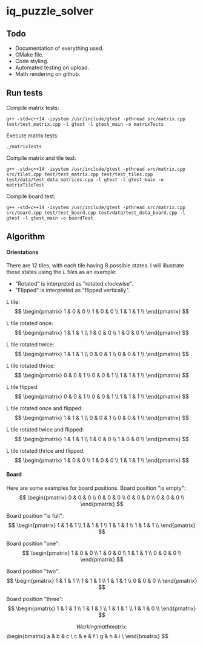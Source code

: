 # iq_puzzle_solver
## Todo
- Documentation of everything used.
- CMake file.
- Code styling.
- Automated testing on upload.
- Math rendering on github.

## Run tests
Compile matrix tests:
```shell
g++ -std=c++14 -isystem /usr/include/gtest -pthread src/matrix.cpp test/test_matrix.cpp -l gtest -l gtest_main -o matrixTests
```
Execute matrix tests:
```shell
./matrixTests
```

Compile matrix and tile test:
```shell
g++ -std=c++14 -isystem /usr/include/gtest -pthread src/matrix.cpp src/tiles.cpp test/test_matrix.cpp test/test_tiles.cpp test/data/test_data_matrices.cpp -l gtest -l gtest_main -o matrixTileTest
```

Compile board test:
```shell
g++ -std=c++14 -isystem /usr/include/gtest -pthread src/matrix.cpp src/board.cpp test/test_board.cpp test/data/test_data_board.cpp -l gtest -l gtest_main -o boardTest
```

## Algorithm
#### Orientations
There are 12 tiles, with each tile having 8 possible states. I will illustrate these states using the $L$ tiles as an example:

- "Rotated" is interpreted as "rotated clockwise".
- "Flipped" is interpreted as "flipped vertically".

L tile:
$$ \begin{pmatrix}
    1 & 0 & 0 \\
    1 & 0 & 0 \\
    1 & 1 & 1 \\
    \end{pmatrix} $$

L tile rotated once:
$$ \begin{pmatrix}
    1 & 1 & 1 \\
    1 & 0 & 0 \\
    1 & 0 & 0 \\
    \end{pmatrix} $$

L tile rotated twice:
$$ \begin{pmatrix}
    1 & 1 & 1 \\
    0 & 0 & 1 \\
    0 & 0 & 1 \\
    \end{pmatrix} $$

L tile rotated thrice:
$$ \begin{pmatrix}
    0 & 0 & 1 \\
    0 & 0 & 1 \\
    1 & 1 & 1 \\
    \end{pmatrix} $$

L tile flipped:
$$ \begin{pmatrix}
    0 & 0 & 1 \\
    0 & 0 & 1 \\
    1 & 1 & 1 \\
    \end{pmatrix} $$

L tile rotated once and flipped:
$$ \begin{pmatrix}
    1 & 1 & 1 \\
    0 & 0 & 1 \\
    0 & 0 & 1 \\
    \end{pmatrix} $$

L tile rotated twice and flipped:
$$ \begin{pmatrix}
    1 & 1 & 1 \\
    1 & 0 & 0 \\
    1 & 0 & 0 \\
    \end{pmatrix} $$

L tile rotated thrice and flipped:
$$ \begin{pmatrix}
    1 & 0 & 0 \\
    1 & 0 & 0 \\
    1 & 1 & 1 \\
    \end{pmatrix} $$

#### Board
Here are some examples for board positions.
Board position "is empty":
$$ \begin{pmatrix}
    0 & 0 & 0 \\
    0 & 0 & 0 \\
    0 & 0 & 0 \\
    0 & 0 & 0 \\
    \end{pmatrix} $$

Board position "is full":
$$ \begin{pmatrix}
    1 & 1 & 1 \\
    1 & 1 & 1 \\
    1 & 1 & 1 \\
    1 & 1 & 1 \\
    \end{pmatrix} $$

Board position "one":
$$ \begin{pmatrix}
    1 & 0 & 0 \\
    1 & 0 & 0 \\
    1 & 1 & 1 \\
    0 & 0 & 0 \\
    \end{pmatrix} $$

Board position "two":
$$ \begin{pmatrix}
    1 & 1 & 1 \\
    1 & 1 & 1 \\
    1 & 1 & 1 \\
    0 & 0 & 0 \\
    \end{pmatrix} $$

Board position "three":
$$ \begin{pmatrix}
    1 & 1 & 1 \\
    1 & 1 & 1 \\
    1 & 1 & 1 \\
    1 & 1 & 0 \\
    \end{pmatrix} $$

$$
Working math matrix:
$$ \begin{bmatrix} 
   a & b & c \\
   c & e & f \\
   g & h & i \\
   \end{bmatrix} $$
